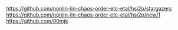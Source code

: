 https://github.com/nonlin-lin-chaos-order-etc-etal/hsi2p/stargazers
https://github.com/nonlin-lin-chaos-order-etc-etal/hsi2p/new/1
https://github.com/00mjk
